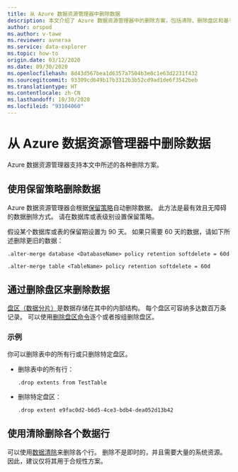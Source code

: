 ```yaml
---
title: 从 Azure 数据资源管理器中删除数据
description: 本文介绍了 Azure 数据资源管理器中的删除方案，包括清除、删除盘区和基于保留期的删除。
author: orspod
ms.author: v-tawe
ms.reviewer: avneraa
ms.service: data-explorer
ms.topic: how-to
origin.date: 03/12/2020
ms.date: 09/30/2020
ms.openlocfilehash: 8d43d567bea1d6357a7504b3e0c1e63d2231f432
ms.sourcegitcommit: 93309cd649b17b3312b3b52cd9ad1de6f3542beb
ms.translationtype: HT
ms.contentlocale: zh-CN
ms.lasthandoff: 10/30/2020
ms.locfileid: "93104060"
---
```

# <a name="delete-data-from-azure-data-explorer"></a>从 Azure 数据资源管理器中删除数据

Azure 数据资源管理器支持本文中所述的各种删除方案。 

## <a name="delete-data-using-the-retention-policy"></a>使用保留策略删除数据

Azure 数据资源管理器会根据[保留策略](kusto/management/retentionpolicy.md)自动删除数据。 此方法是最有效且无障碍的数据删除方式。 请在数据库或表级别设置保留策略。

假设某个数据库或表的保留期设置为 90 天。 如果只需要 60 天的数据，请如下所述删除更旧的数据：

```kusto
.alter-merge database <DatabaseName> policy retention softdelete = 60d

.alter-merge table <TableName> policy retention softdelete = 60d
```

## <a name="delete-data-by-dropping-extents"></a>通过删除盘区来删除数据

[盘区（数据分片）](kusto/management/extents-overview.md)是数据存储在其中的内部结构。 每个盘区可容纳多达数百万条记录。 可以使用[删除盘区命令](kusto/management/extents-commands.md#drop-extents)逐个或者按组删除盘区。 

### <a name="examples"></a>示例

你可以删除表中的所有行或只删除特定盘区。

* 删除表中的所有行：

    ```kusto
    .drop extents from TestTable
    ```

* 删除特定盘区：

    ```kusto
    .drop extent e9fac0d2-b6d5-4ce3-bdb4-dea052d13b42
    ```

## <a name="delete-individual-rows-using-purge"></a>使用清除删除各个数据行

可以使用[数据清除](kusto/concepts/data-purge.md)来删除各个行。 删除不是即时的，并且需要大量的系统资源。 因此，建议仅将其用于合规性方案。